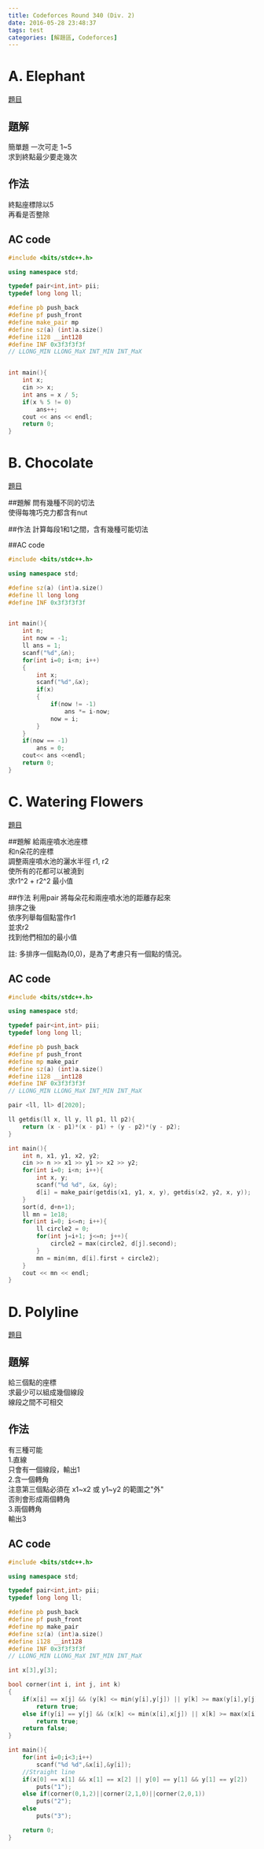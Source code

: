 ```yaml
---
title: Codeforces Round 340 (Div. 2)
date: 2016-05-28 23:48:37
tags: test
categories: [解題區, Codeforces]
---
```


# A. Elephant
[題目](http://codeforces.com/contest/617/problem/A)

## 題解
簡單題
一次可走 1~5 <br>
求到終點最少要走幾次 <br>

## 作法
終點座標除以5<br>
再看是否整除<br>

## AC code
```cpp
#include <bits/stdc++.h>

using namespace std;

typedef pair<int,int> pii;
typedef long long ll;

#define pb push_back
#define pf push_front
#define make_pair mp
#define sz(a) (int)a.size()
#define i128 __int128
#define INF 0x3f3f3f3f
// LLONG_MIN LLONG_MaX INT_MIN INT_MaX


int main(){
    int x;
    cin >> x;
    int ans = x / 5;
    if(x % 5 != 0)
        ans++;
    cout << ans << endl;
    return 0;
}
```

# B. Chocolate
[題目](http://codeforces.com/contest/617/problem/B)

##題解
問有幾種不同的切法<br>
使得每塊巧克力都含有nut<br>

##作法
計算每段1和1之間，含有幾種可能切法<br>

##AC code
```cpp
#include <bits/stdc++.h>

using namespace std;

#define sz(a) (int)a.size()
#define ll long long
#define INF 0x3f3f3f3f


int main(){
    int n;
    int now = -1;
    ll ans = 1;
    scanf("%d",&n);
    for(int i=0; i<n; i++)
    {
        int x;
        scanf("%d",&x);
        if(x)
        {
            if(now != -1)
                ans *= i-now;
            now = i;
        }
    }
    if(now == -1)
        ans = 0;
    cout<< ans <<endl;
    return 0;
}
```

# C. Watering Flowers
[題目](http://codeforces.com/contest/617/problem/C)

##題解
給兩座噴水池座標<br>
和n朵花的座標<br>
調整兩座噴水池的灑水半徑 r1, r2<br>
使所有的花都可以被澆到<br>
求r1^2 + r2^2 最小值<br>

##作法
利用pair 將每朵花和兩座噴水池的距離存起來<br>
排序之後<br>
依序列舉每個點當作r1<br>
並求r2<br>
找到他們相加的最小值<br>

註: 多排序一個點為(0,0)，是為了考慮只有一個點的情況。<br>

## AC code
```cpp
#include <bits/stdc++.h>

using namespace std;

typedef pair<int,int> pii;
typedef long long ll;

#define pb push_back
#define pf push_front
#define mp make_pair
#define sz(a) (int)a.size()
#define i128 __int128
#define INF 0x3f3f3f3f
// LLONG_MIN LLONG_MaX INT_MIN INT_MaX

pair <ll, ll> d[2020];

ll getdis(ll x, ll y, ll p1, ll p2){
    return (x - p1)*(x - p1) + (y - p2)*(y - p2);
}

int main(){
    int n, x1, y1, x2, y2;
    cin >> n >> x1 >> y1 >> x2 >> y2;
    for(int i=0; i<n; i++){
        int x, y;
        scanf("%d %d", &x, &y);
        d[i] = make_pair(getdis(x1, y1, x, y), getdis(x2, y2, x, y));
    }
    sort(d, d+n+1);
    ll mn = 1e18;
    for(int i=0; i<=n; i++){
        ll circle2 = 0;
        for(int j=i+1; j<=n; j++){
            circle2 = max(circle2, d[j].second);
        }
        mn = min(mn, d[i].first + circle2);
    }
    cout << mn << endl;
}
```

# D. Polyline
[題目](http://codeforces.com/contest/617/problem/D)

## 題解
給三個點的座標<br>
求最少可以組成幾個線段<br>
線段之間不可相交<br>

## 作法
有三種可能<br>
1.直線<br>
只會有一個線段，輸出1<br>
2.含一個轉角<br>
注意第三個點必須在 x1~x2 或 y1~y2 的範圍之"外"<br>
否則會形成兩個轉角<br>
3.兩個轉角<br>
輸出3<br>

## AC code
```cpp
#include <bits/stdc++.h>

using namespace std;

typedef pair<int,int> pii;
typedef long long ll;

#define pb push_back
#define pf push_front
#define mp make_pair
#define sz(a) (int)a.size()
#define i128 __int128
#define INF 0x3f3f3f3f
// LLONG_MIN LLONG_MaX INT_MIN INT_MaX

int x[3],y[3];

bool corner(int i, int j, int k)
{
    if(x[i] == x[j] && (y[k] <= min(y[i],y[j]) || y[k] >= max(y[i],y[j])))
        return true;
    else if(y[i] == y[j] && (x[k] <= min(x[i],x[j]) || x[k] >= max(x[i],x[j])))
        return true;
    return false;
}

int main(){
    for(int i=0;i<3;i++)
        scanf("%d %d",&x[i],&y[i]);
    //Straight line
    if(x[0] == x[1] && x[1] == x[2] || y[0] == y[1] && y[1] == y[2])
        puts("1");
    else if(corner(0,1,2)||corner(2,1,0)||corner(2,0,1))
        puts("2");
    else
        puts("3");

    return 0;
}
```

